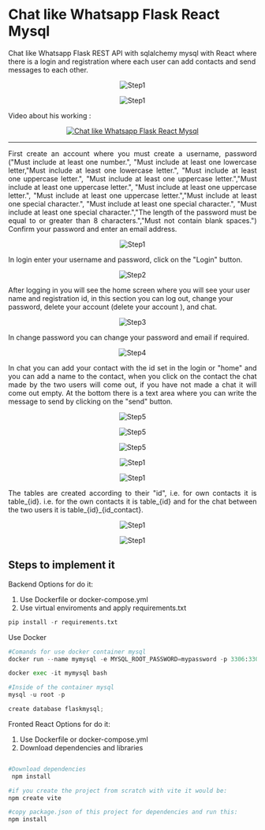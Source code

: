 # Chat like Whatsapp Flask React Mysql 
Chat like Whatsapp Flask REST API with sqlalchemy mysql with React where there is a login and registration where each user can add contacts and send messages to each other. 

<p align="center">
  <img src="README-images\chatuser2.PNG" alt="Step1">
</p>
<p align="center">
  <img src="README-images\chatuser1.PNG" alt="Step1">
</p>


Video about his working : 
<p align="center">
  <a href="https://www.youtube.com/watch?v=jj1AFSLeBeo">
    <img src="https://i.ytimg.com/vi/jj1AFSLeBeo/hq720.jpg?sqp=-oaymwE2COgCEMoBSFXyq4qpAygIARUAAIhCGAFwAcABBvABAfgB_gmAAtAFigIMCAAQARhEIGUoPTAP&rs=AOn4CLC30MHTAS1cczI3OmDgIyfZEO0nMw" alt="Chat like Whatsapp Flask React Mysql">
  </a>
</p>


---

<p align="justify">
First create an account where you must create a username, password ("Must include at least one number.", "Must include at least one lowercase letter,"Must include at least one lowercase letter.", "Must include at least one uppercase letter.", "Must include at least one uppercase letter.","Must include at least one uppercase letter.", "Must include at least one uppercase letter.", "Must include at least one uppercase letter.","Must include at least one special character.", "Must include at least one special character.", "Must include at least one special character.","The length of the password must be equal to or greater than 8 characters.","Must not contain blank spaces.") Confirm your password and enter an email address.
</p>

<p align="center">
  <img src="README-images/loginup.PNG" alt="Step1">
</p>

<p align="justify">
In login enter your username and password, click on the "Login" button.
</p>

<p align="center">
  <img src="README-images/login.PNG" alt="Step2">
</p>

<p align="justify">

After logging in you will see the home screen where you will see your user name and registration id, in this section you can log out, change your password, delete your account (delete your account ), and chat.
</p>

<p align="center">
  <img src="README-images/home.PNG" alt="Step3">
</p>

<p align="justify">

In change password you can change your password and email if required.
</p>

<p align="center">
  <img src="README-images/changepassword.PNG" alt="Step4">
</p>

<p align="justify">
In chat you can add your contact with the id set in the login or "home" and you can add a name to the contact, when you click on the contact the chat made by the two users will come out, if you have not made a chat it will come out empty. At the bottom there is a text area where you can write the message to send by clicking on the "send" button.
</p>

<p align="center">
  <img src="README-images\createContact.PNG" alt="Step5">
</p>

<p align="center">
  <img src="README-images\createContact-1.PNG" alt="Step5">
</p>

<p align="center">
  <img src="README-images\contactCreated.PNG" alt="Step5">
</p>

<p align="center">
  <img src="README-images\chatuser1.PNG" alt="Step1">
</p>

<p align="center">
  <img src="README-images\chatuser2.PNG" alt="Step1">
</p>
<p align="justify">
The tables are created according to their "id", i.e. for own contacts it is table_{id}.  i.e. for the own contacts it is table_{id} and for the chat between the two users it is table_{id}_{id_contact}. 

</p>

<p align="center">
  <img src="README-images\mysqltable.PNG" alt="Step1">
</p>
<p align="center">
  <img src="README-images\chat1_2.PNG" alt="Step1">
</p>

## Steps to implement it
Backend Options for do it: 

1. Use Dockerfile or docker-compose.yml
2. Use virtual enviroments and apply  requirements.txt 
```python
pip install -r requirements.txt
```
Use Docker 
```python
#Comands for use docker container mysql
docker run --name mymysql -e MYSQL_ROOT_PASSWORD=mypassword -p 3306:3306 -d mysql:latest

docker exec -it mymysql bash

#Inside of the container mysql
mysql -u root -p

create database flaskmysql;

```
Fronted React Options for do it:
1. Use Dockerfile or docker-compose.yml
2. Download dependencies and libraries
```python

#Download dependencies
 npm install 

#if you create the project from scratch with vite it would be:
npm create vite

#copy package.json of this project for dependencies and run this:   
npm install 
```